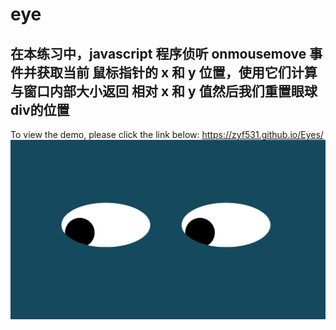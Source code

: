 # eye
## 在本练习中，javascript 程序侦听 onmousemove 事件并获取当前 鼠标指针的 x 和 y 位置，使用它们计算与窗口内部大小返回 相对 x 和 y 值然后我们重置眼球div的位置

To view the demo, please click the link below: https://zyf531.github.io/Eyes/
<img src="oneeye.png" wihth='150'/>
